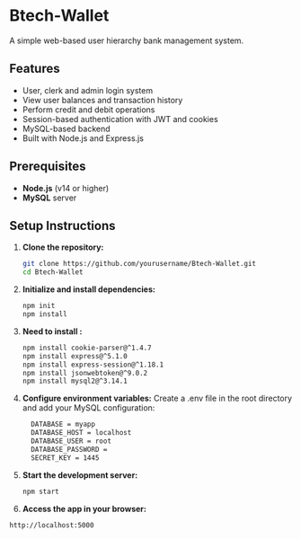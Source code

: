# Btech-Wallet

A simple web-based user hierarchy bank management system.

## Features

- User, clerk and admin login system  
- View user balances and transaction history  
- Perform credit and debit operations  
- Session-based authentication with JWT and cookies  
- MySQL-based backend  
- Built with Node.js and Express.js  

## Prerequisites

- **Node.js** (v14 or higher)
- **MySQL** server

## Setup Instructions

1. **Clone the repository:**
   ```bash
   git clone https://github.com/yourusername/Btech-Wallet.git
   cd Btech-Wallet
2. **Initialize and install dependencies:**
   ```bash
   npm init
   npm install
3. **Need to install :**
    ```bash
    npm install cookie-parser@^1.4.7
    npm install express@^5.1.0
    npm install express-session@^1.18.1
    npm install jsonwebtoken@^9.0.2
    npm install mysql2@^3.14.1
4.  **Configure environment variables:**
  Create a .env file in the root directory and add your MySQL configuration:
    ```bash
      DATABASE = myapp
      DATABASE_HOST = localhost
      DATABASE_USER = root
      DATABASE_PASSWORD =
      SECRET_KEY = 1445
5.  **Start the development server:** 
    ```bash
    npm start
6.  **Access the app in your browser:**
   ```bash
   http://localhost:5000
 


   
